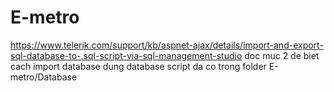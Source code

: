 # E-metro
https://www.telerik.com/support/kb/aspnet-ajax/details/import-and-export-sql-database-to-.sql-script-via-sql-management-studio
doc muc 2 de biet cach import database dung database script da co trong folder E-metro/Database
